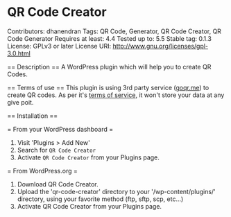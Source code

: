 # QR Code Creator
Contributors: dhanendran
Tags: QR Code, Generator, QR Code Creator, QR Code Generator
Requires at least: 4.4
Tested up to: 5.5
Stable tag: 0.1.3
License: GPLv3 or later
License URI: <a href="http://www.gnu.org/licenses/gpl-3.0.html">http://www.gnu.org/licenses/gpl-3.0.html</a>

== Description ==
A WordPress plugin which will help you to create QR Codes.

== Terms of use ==
This plugin is using 3rd party service (<a href="http://goqr.me/api/" target="_blank">goqr.me</a>) to create QR codes. As per it's <a href="http://goqr.me/api/doc/create-qr-code/#general_tos" target="_blank">terms of service</a>, it won't store your data at any give poit.

== Installation ==

= From your WordPress dashboard =

1. Visit 'Plugins > Add New'
2. Search for `QR Code Creator`
3. Activate `QR Code Creator` from your Plugins page.

= From WordPress.org =

1. Download QR Code Creator.
2. Upload the 'qr-code-creator' directory to your '/wp-content/plugins/' directory, using your favorite method (ftp, sftp, scp, etc...)
3. Activate QR Code Creator from your Plugins page.
